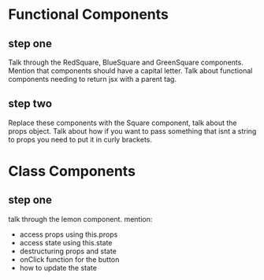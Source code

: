 # Functional Components

## step one

Talk through the RedSquare, BlueSquare and GreenSquare components.
Mention that components should have a capital letter.
Talk about functional components needing to return jsx with a parent tag.

## step two

Replace these components with the Square component, talk about the props object.
Talk about how if you want to pass something that isnt a string to props you need to put it in curly brackets.

# Class Components

## step one

talk through the lemon component.
mention:

- access props using this.props
- access state using this.state
- destructuring props and state
- onClick function for the button
- how to update the state
